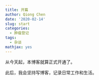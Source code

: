 ```yaml
---
title: 开篇
author: Qiong Chen
date: '2020-02-14'
slug: start
categories:
  - 肿瘤登记
tags:  
  - 杂谈
mathjax: yes
---
```



从今天起，本博客就算正式开通了。

此后，我会坚持写博客，记录日常工作和生活。